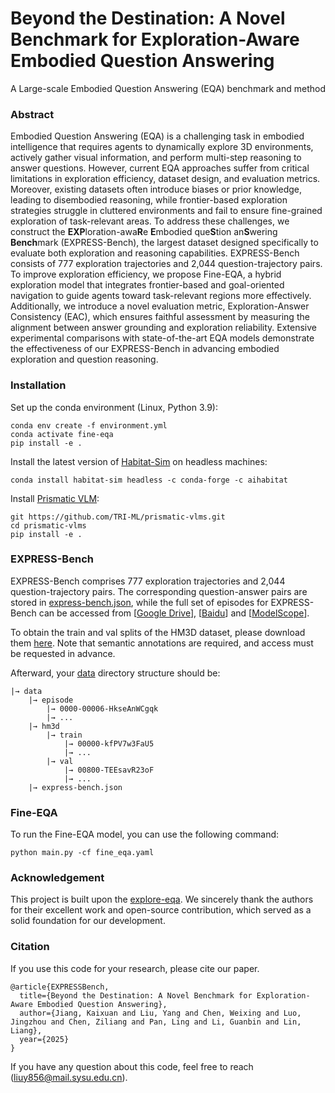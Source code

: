 # Beyond the Destination: A Novel Benchmark for Exploration-Aware Embodied Question Answering
A Large-scale Embodied Question Answering (EQA) benchmark and method

### Abstract
Embodied Question Answering (EQA) is a challenging task in embodied intelligence that requires agents to dynamically explore 3D environments, actively gather visual information, and perform multi-step reasoning to answer questions. However, current EQA approaches suffer from critical limitations in exploration efficiency, dataset design, and evaluation metrics. Moreover, existing datasets often introduce biases or prior knowledge, leading to disembodied reasoning, while frontier-based exploration strategies struggle in cluttered environments and fail to ensure fine-grained exploration of task-relevant areas. To address these challenges, we construct the **EXP**loration-awa**R**e **E**mbodied que**S**tion an**S**wering **Bench**mark (EXPRESS-Bench), the largest dataset designed specifically to evaluate both exploration and reasoning capabilities. EXPRESS-Bench consists of 777 exploration trajectories and 2,044 question-trajectory pairs. To improve exploration efficiency, we propose Fine-EQA, a hybrid exploration model that integrates frontier-based and goal-oriented navigation to guide agents toward task-relevant regions more effectively. Additionally, we introduce a novel evaluation metric, Exploration-Answer Consistency (EAC), which ensures faithful assessment by measuring the alignment between answer grounding and exploration reliability. Extensive experimental comparisons with state-of-the-art EQA models demonstrate the effectiveness of our EXPRESS-Bench in advancing embodied exploration and question reasoning.

### Installation

Set up the conda environment (Linux, Python 3.9):
```
conda env create -f environment.yml
conda activate fine-eqa
pip install -e .
```

Install the latest version of [Habitat-Sim](https://github.com/facebookresearch/habitat-sim) on headless machines:

```
conda install habitat-sim headless -c conda-forge -c aihabitat
```

Install [Prismatic VLM](https://github.com/TRI-ML/prismatic-vlms):
```
git https://github.com/TRI-ML/prismatic-vlms.git
cd prismatic-vlms
pip install -e .
```

### EXPRESS-Bench

EXPRESS-Bench comprises 777 exploration trajectories and 2,044 question-trajectory pairs. The corresponding question-answer pairs are stored in [express-bench.json](https://github.com/kxxxxxxxxxx/EXPRESS-Bench/tree/main/data/express-bench.json), while the full set of episodes for EXPRESS-Bench can be accessed from [[Google Drive](https://drive.google.com/file/d/1_FyeWi62d7NcB2VtBQPwkHSpsiWAQaL3/view?usp=sharing)], [[Baidu](https://pan.baidu.com/s/1s_q_QedXMFQzgvY4Ty6Unw?pwd=mj3f)] and [[ModelScope](https://www.modelscope.cn/datasets/kxxxxxxx/EXPRESS-Bench)]. 

To obtain the train and val splits of the HM3D dataset, please download them [here](https://github.com/matterport/habitat-matterport-3dresearch). Note that semantic annotations are required, and access must be requested in advance.

Afterward, your [data](https://github.com/kxxxxxxxxxx/EXPRESS-Bench/tree/main/data) directory structure should be:

```
|→ data
	|→ episode
		|→ 0000-00006-HkseAnWCgqk
		|→ ...
	|→ hm3d
		|→ train
			|→ 00000-kfPV7w3FaU5
			|→ ...
		|→ val
			|→ 00800-TEEsavR23oF
			|→ ...
	|→ express-bench.json
```

### Fine-EQA

To run the Fine-EQA model, you can use the following command:

```
python main.py -cf fine_eqa.yaml
```

### Acknowledgement
This project is built upon the [explore-eqa](https://github.com/Stanford-ILIAD/explore-eqa). We sincerely thank the authors for their excellent work and open-source contribution, which served as a solid foundation for our development.

### Citation
If you use this code for your research, please cite our paper.      
```
@article{EXPRESSBench,
  title={Beyond the Destination: A Novel Benchmark for Exploration-Aware Embodied Question Answering},
  author={Jiang, Kaixuan and Liu, Yang and Chen, Weixing and Luo, Jingzhou and Chen, Ziliang and Pan, Ling and Li, Guanbin and Lin, Liang},
  year={2025}
}
``` 
If you have any question about this code, feel free to reach (liuy856@mail.sysu.edu.cn). 
